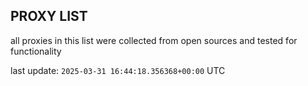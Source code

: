 ## PROXY LIST

all proxies in this list were collected from open sources and tested for functionality

last update: `2025-03-31 16:44:18.356368+00:00` UTC